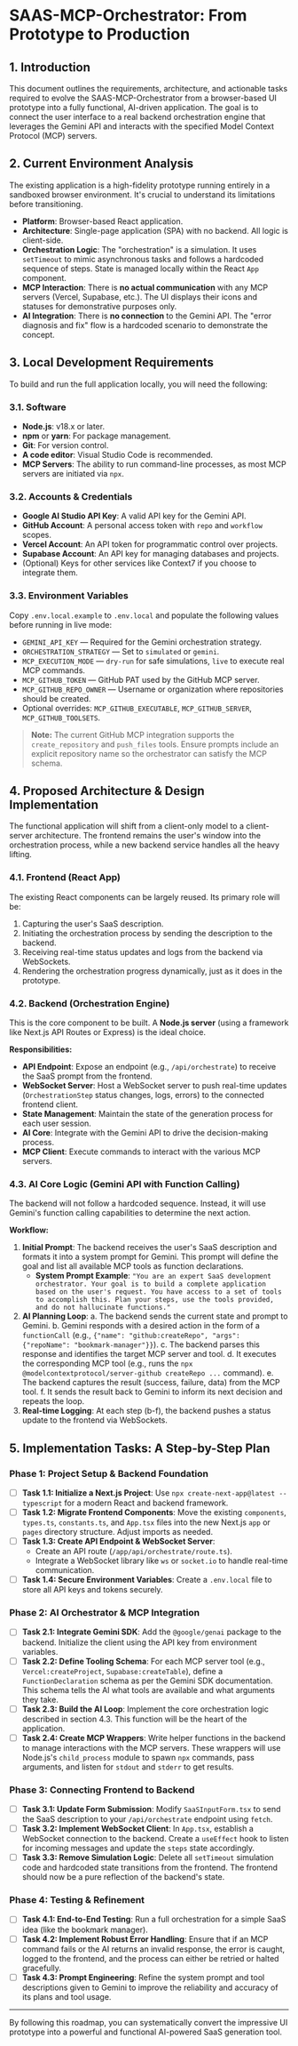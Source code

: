 # SAAS-MCP-Orchestrator: From Prototype to Production

## 1. Introduction

This document outlines the requirements, architecture, and actionable tasks required to evolve the SAAS-MCP-Orchestrator from a browser-based UI prototype into a fully functional, AI-driven application. The goal is to connect the user interface to a real backend orchestration engine that leverages the Gemini API and interacts with the specified Model Context Protocol (MCP) servers.

## 2. Current Environment Analysis

The existing application is a high-fidelity prototype running entirely in a sandboxed browser environment. It's crucial to understand its limitations before transitioning.

*   **Platform**: Browser-based React application.
*   **Architecture**: Single-page application (SPA) with no backend. All logic is client-side.
*   **Orchestration Logic**: The "orchestration" is a simulation. It uses `setTimeout` to mimic asynchronous tasks and follows a hardcoded sequence of steps. State is managed locally within the React `App` component.
*   **MCP Interaction**: There is **no actual communication** with any MCP servers (Vercel, Supabase, etc.). The UI displays their icons and statuses for demonstrative purposes only.
*   **AI Integration**: There is **no connection** to the Gemini API. The "error diagnosis and fix" flow is a hardcoded scenario to demonstrate the concept.

## 3. Local Development Requirements

To build and run the full application locally, you will need the following:

### 3.1. Software
*   **Node.js**: v18.x or later.
*   **npm** or **yarn**: For package management.
*   **Git**: For version control.
*   **A code editor**: Visual Studio Code is recommended.
*   **MCP Servers**: The ability to run command-line processes, as most MCP servers are initiated via `npx`.

### 3.2. Accounts & Credentials
*   **Google AI Studio API Key**: A valid API key for the Gemini API.
*   **GitHub Account**: A personal access token with `repo` and `workflow` scopes.
*   **Vercel Account**: An API token for programmatic control over projects.
*   **Supabase Account**: An API key for managing databases and projects.
*   (Optional) Keys for other services like Context7 if you choose to integrate them.

### 3.3. Environment Variables
Copy `.env.local.example` to `.env.local` and populate the following values before running in live mode:

* `GEMINI_API_KEY` — Required for the Gemini orchestration strategy.
* `ORCHESTRATION_STRATEGY` — Set to `simulated` or `gemini`.
* `MCP_EXECUTION_MODE` — `dry-run` for safe simulations, `live` to execute real MCP commands.
* `MCP_GITHUB_TOKEN` — GitHub PAT used by the GitHub MCP server.
* `MCP_GITHUB_REPO_OWNER` — Username or organization where repositories should be created.
* Optional overrides: `MCP_GITHUB_EXECUTABLE`, `MCP_GITHUB_SERVER`, `MCP_GITHUB_TOOLSETS`.

> **Note:** The current GitHub MCP integration supports the `create_repository` and `push_files` tools. Ensure prompts include an explicit repository name so the orchestrator can satisfy the MCP schema.

## 4. Proposed Architecture & Design Implementation

The functional application will shift from a client-only model to a client-server architecture. The frontend remains the user's window into the orchestration process, while a new backend service handles all the heavy lifting.

### 4.1. Frontend (React App)
The existing React components can be largely reused. Its primary role will be:
1.  Capturing the user's SaaS description.
2.  Initiating the orchestration process by sending the description to the backend.
3.  Receiving real-time status updates and logs from the backend via WebSockets.
4.  Rendering the orchestration progress dynamically, just as it does in the prototype.

### 4.2. Backend (Orchestration Engine)
This is the core component to be built. A **Node.js server** (using a framework like Next.js API Routes or Express) is the ideal choice.

**Responsibilities:**
*   **API Endpoint**: Expose an endpoint (e.g., `/api/orchestrate`) to receive the SaaS prompt from the frontend.
*   **WebSocket Server**: Host a WebSocket server to push real-time updates (`OrchestrationStep` status changes, logs, errors) to the connected frontend client.
*   **State Management**: Maintain the state of the generation process for each user session.
*   **AI Core**: Integrate with the Gemini API to drive the decision-making process.
*   **MCP Client**: Execute commands to interact with the various MCP servers.

### 4.3. AI Core Logic (Gemini API with Function Calling)
The backend will not follow a hardcoded sequence. Instead, it will use Gemini's function calling capabilities to determine the next action.

**Workflow:**
1.  **Initial Prompt**: The backend receives the user's SaaS description and formats it into a system prompt for Gemini. This prompt will define the goal and list all available MCP tools as function declarations.
    *   **System Prompt Example**: `"You are an expert SaaS development orchestrator. Your goal is to build a complete application based on the user's request. You have access to a set of tools to accomplish this. Plan your steps, use the tools provided, and do not hallucinate functions."`
2.  **AI Planning Loop**:
    a. The backend sends the current state and prompt to Gemini.
    b. Gemini responds with a desired action in the form of a `functionCall` (e.g., `{"name": "github:createRepo", "args": {"repoName": "bookmark-manager"}}`).
    c. The backend parses this response and identifies the target MCP server and tool.
    d. It executes the corresponding MCP tool (e.g., runs the `npx @modelcontextprotocol/server-github createRepo ...` command).
    e. The backend captures the result (success, failure, data) from the MCP tool.
    f. It sends the result back to Gemini to inform its next decision and repeats the loop.
3.  **Real-time Logging**: At each step (b-f), the backend pushes a status update to the frontend via WebSockets.

## 5. Implementation Tasks: A Step-by-Step Plan

### Phase 1: Project Setup & Backend Foundation
*   [ ] **Task 1.1: Initialize a Next.js Project**: Use `npx create-next-app@latest --typescript` for a modern React and backend framework.
*   [ ] **Task 1.2: Migrate Frontend Components**: Move the existing `components`, `types.ts`, `constants.ts`, and `App.tsx` files into the new Next.js `app` or `pages` directory structure. Adjust imports as needed.
*   [ ] **Task 1.3: Create API Endpoint & WebSocket Server**:
    *   Create an API route (`/app/api/orchestrate/route.ts`).
    *   Integrate a WebSocket library like `ws` or `socket.io` to handle real-time communication.
*   [ ] **Task 1.4: Secure Environment Variables**: Create a `.env.local` file to store all API keys and tokens securely.

### Phase 2: AI Orchestrator & MCP Integration
*   [ ] **Task 2.1: Integrate Gemini SDK**: Add the `@google/genai` package to the backend. Initialize the client using the API key from environment variables.
*   [ ] **Task 2.2: Define Tooling Schema**: For each MCP server tool (e.g., `Vercel:createProject`, `Supabase:createTable`), define a `FunctionDeclaration` schema as per the Gemini SDK documentation. This schema tells the AI what tools are available and what arguments they take.
*   [ ] **Task 2.3: Build the AI Loop**: Implement the core orchestration logic described in section 4.3. This function will be the heart of the application.
*   [ ] **Task 2.4: Create MCP Wrappers**: Write helper functions in the backend to manage interactions with the MCP servers. These wrappers will use Node.js's `child_process` module to spawn `npx` commands, pass arguments, and listen for `stdout` and `stderr` to get results.

### Phase 3: Connecting Frontend to Backend
*   [ ] **Task 3.1: Update Form Submission**: Modify `SaaSInputForm.tsx` to send the SaaS description to your `/api/orchestrate` endpoint using `fetch`.
*   [ ] **Task 3.2: Implement WebSocket Client**: In `App.tsx`, establish a WebSocket connection to the backend. Create a `useEffect` hook to listen for incoming messages and update the `steps` state accordingly.
*   [ ] **Task 3.3: Remove Simulation Logic**: Delete all `setTimeout` simulation code and hardcoded state transitions from the frontend. The frontend should now be a pure reflection of the backend's state.

### Phase 4: Testing & Refinement
*   [ ] **Task 4.1: End-to-End Testing**: Run a full orchestration for a simple SaaS idea (like the bookmark manager).
*   [ ] **Task 4.2: Implement Robust Error Handling**: Ensure that if an MCP command fails or the AI returns an invalid response, the error is caught, logged to the frontend, and the process can either be retried or halted gracefully.
*   [ ] **Task 4.3: Prompt Engineering**: Refine the system prompt and tool descriptions given to Gemini to improve the reliability and accuracy of its plans and tool usage.

***

By following this roadmap, you can systematically convert the impressive UI prototype into a powerful and functional AI-powered SaaS generation tool.
